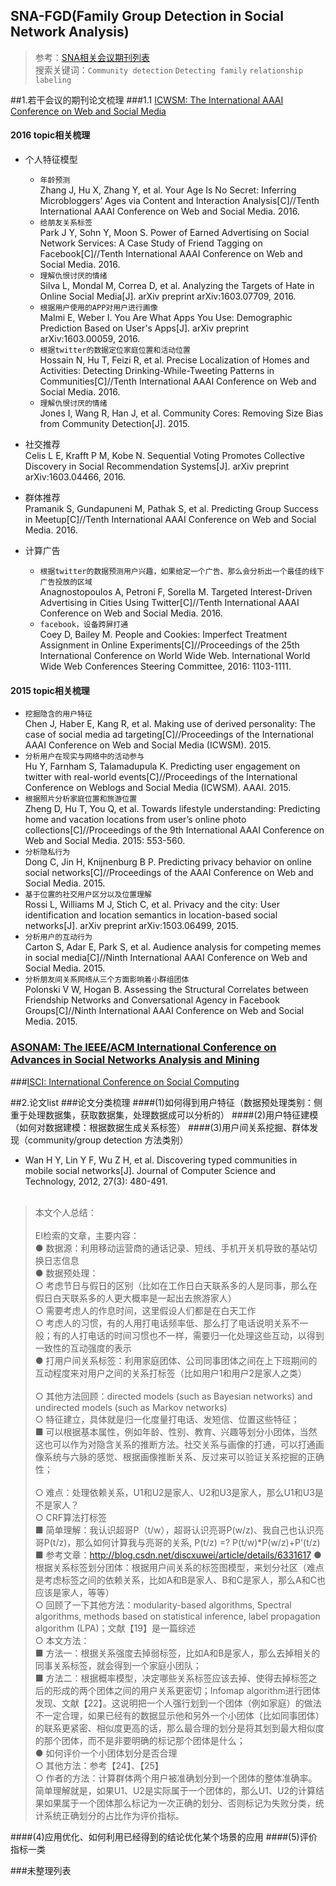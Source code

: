 
## SNA-FGD(Family Group Detection in Social Network Analysis)<br>

> 参考：[SNA相关会议期刊列表](https://github.com/Tulongf/awesome-CA/blob/master/jclist.md)<br>
搜索关键词：`Community detection` `Detecting family`  `relationship labeling`

##1.若干会议的期刊论文梳理
###1.1 [ICWSM: The International AAAI Conference on Web and Social Media](http://icwsm.org/2017/index.php)
#### 2016 topic相关梳理
* 个人特征模型<br>
  * `年龄预测`<br>
Zhang J, Hu X, Zhang Y, et al. Your Age Is No Secret: Inferring Microbloggers’ Ages via Content and Interaction Analysis[C]//Tenth International AAAI Conference on Web and Social Media. 2016.<br>
  * `给朋友关系标签`<br>
 Park J Y, Sohn Y, Moon S. Power of Earned Advertising on Social Network Services: A Case Study of Friend Tagging on Facebook[C]//Tenth International AAAI Conference on Web and Social Media. 2016.<br>
  * `理解仇恨讨厌的情绪`<br>Silva L, Mondal M, Correa D, et al. Analyzing the Targets of Hate in Online Social Media[J]. arXiv preprint arXiv:1603.07709, 2016.<br>
  * `根据用户使用的APP对用户进行画像`<br>Malmi E, Weber I. You Are What Apps You Use: Demographic Prediction Based on User's Apps[J]. arXiv preprint arXiv:1603.00059, 2016.<br>
  * `根据twitter的数据定位家庭位置和活动位置`<br>Hossain N, Hu T, Feizi R, et al. Precise Localization of Homes and Activities: Detecting Drinking-While-Tweeting Patterns in Communities[C]//Tenth International AAAI Conference on Web and Social Media. 2016.<br>
  * `理解仇恨讨厌的情绪`<br>Jones I, Wang R, Han J, et al. Community Cores: Removing Size Bias from Community Detection[J]. 2015.<br>

* 社交推荐<br>
Celis L E, Krafft P M, Kobe N. Sequential Voting Promotes Collective Discovery in Social Recommendation Systems[J]. arXiv preprint arXiv:1603.04466, 2016.

* 群体推荐<br>
Pramanik S, Gundapuneni M, Pathak S, et al. Predicting Group Success in Meetup[C]//Tenth International AAAI Conference on Web and Social Media. 2016.

* 计算广告<br>
  * `根据twitter的数据预测用户兴趣，如果给定一个广告、那么会分析出一个最佳的线下广告投放的区域`<br>Anagnostopoulos A, Petroni F, Sorella M. Targeted Interest-Driven Advertising in Cities Using Twitter[C]//Tenth International AAAI Conference on Web and Social Media. 2016.<br>
  * `facebook，设备跨屏打通`<br>Coey D, Bailey M. People and Cookies: Imperfect Treatment Assignment in Online Experiments[C]//Proceedings of the 25th International Conference on World Wide Web. International World Wide Web Conferences Steering Committee, 2016: 1103-1111.

#### 2015 topic相关梳理
* `挖掘隐含的用户特征`<br>Chen J, Haber E, Kang R, et al. Making use of derived personality: The case of social media ad targeting[C]//Proceedings of the International AAAI Conference on Web and Social Media (ICWSM). 2015.<br>
* `分析用户在现实与网络中的活动参与`<br>Hu Y, Farnham S, Talamadupula K. Predicting user engagement on twitter with real-world events[C]//Proceedings of the International Conference on Weblogs and Social Media (ICWSM). AAAI. 2015.<br>
* `根据照片分析家庭位置和旅游位置`<br>Zheng D, Hu T, You Q, et al. Towards lifestyle understanding: Predicting home and vacation locations from user’s online photo collections[C]//Proceedings of the 9th International AAAI Conference on Web and Social Media. 2015: 553-560.
* `分析隐私行为`<br>Dong C, Jin H, Knijnenburg B P. Predicting privacy behavior on online social networks[C]//Proceedings of the AAAI Conference on Web and Social Media. 2015.
* `基于位置的社交用户区分以及位置理解`<br>Rossi L, Williams M J, Stich C, et al. Privacy and the city: User identification and location semantics in location-based social networks[J]. arXiv preprint arXiv:1503.06499, 2015.
* `分析用户的互动行为`<br>Carton S, Adar E, Park S, et al. Audience analysis for competing memes in social media[C]//Ninth International AAAI Conference on Web and Social Media. 2015.
* `分析朋友间关系网络从三个方面影响着小群组团体`<br>Polonski V W, Hogan B. Assessing the Structural Correlates between Friendship Networks and Conversational Agency in Facebook Groups[C]//Ninth International AAAI Conference on Web and Social Media. 2015.

### [ASONAM: The IEEE/ACM International Conference on Advances in Social Networks Analysis and Mining](http://sbp-brims.org/2016/acceptedpapers/)
###[ISCI: International Conference on Social Computing](http://sbp-brims.org/2016/)



##2.论文list
###论文分类梳理
####(1)如何得到用户特征（数据预处理类别：侧重于处理数据集，获取数据集，处理数据成可以分析的）
####(2)用户特征建模（如何对数据建模：根据数据生成关系标签）
####(3)用户间关系挖掘、群体发现（community/group detection 方法类别）
* Wan H Y, Lin Y F, Wu Z H, et al. Discovering typed communities in mobile social networks[J]. Journal of Computer Science and Technology, 2012, 27(3): 480-491.<br><br>
> 本文个人总结：<br><br>
EI检索的文章，主要内容：<br>
  ● 数据源：利用移动运营商的通话记录、短线、手机开关机导致的基站切换日志信息<br>
  ● 数据预处理：<br>
      ○ 考虑节日与假日的区别（比如在工作日白天联系多的人是同事，那么在假日白天联系多的人更大概率是一起出去旅游家人）<br>
      ○ 需要考虑人的作息时间，这里假设人们都是在白天工作<br>
      ○ 考虑人的习惯，有的人用打电话频率低、那么打了电话说明关系不一般；有的人打电话的时间习惯也不一样，需要归一化处理这些互动，以得到一致性的互动强度的表示<br>
  ● 打用户间关系标签：利用家庭团体、公司同事团体之间在上下班期间的互动程度来对用户之间的关系打标签（比如用户1和用户2是家人之类）<br><br>
      ○ 其他方法回顾：directed models (such as Bayesian networks) and undirected models (such as Markov networks)<br>
      ○ 特征建立，具体就是归一化度量打电话、发短信、位置这些特征；<br>
          ■ 可以根据基本属性，例如年龄、性别、教育、兴趣等划分小团体，当然这也可以作为对隐含关系的推断方法。社交关系与画像的打通，可以打通画像系统与六脉的感觉、根据画像推断关系、反过来可以验证关系挖掘的正确性；<br><br>
      ○ 难点：处理依赖关系，U1和U2是家人、U2和U3是家人，那么U1和U3是不是家人？<br>
      ○ CRF算法打标签<br>
          ■ 简单理解：我认识超哥P（t/w），超哥认识亮哥P(w/z)、我自己也认识亮哥P(t/z)，那么如何计算我与亮哥的关系, P(t/z) =? P(t/w)*P(w/z)+P'(t/z)<br>
          ■ 参考文章：http://blog.csdn.net/discxuwei/article/details/6331617
  ● 根据关系标签划分团体：根据用户间关系的标签图模型，来划分社区（难点是考虑标签之间的依赖关系，比如A和B是家人、B和C是家人，那么A和C也应该是家人，等等）<br>
      ○ 回顾了一下其他方法：modularity-based algorithms, Spectral algorithms, methods based on statistical inference, label propagation algorithm (LPA)；文献【19】是一篇综述<br>
      ○ 本文方法：<br>
          ■ 方法一：根据关系强度去掉弱标签，比如A和B是家人，那么去掉相关的同事关系标签，就会得到一个家庭小团队；<br>
          ■ 方法二：根据概率模型，决定哪些关系标签应该去掉、使得去掉标签之后的形成的两个团体之间的用户关系更密切；Infomap algorithm进行团体发现、文献【22】。这说明把一个人强行划到一个团体（例如家庭）的做法不一定合理，如果已经有的数据显示他和另外一个小团体（比如同事团体）的联系更紧密、相似度更高的话，那么最合理的划分是将其划到最大相似度的那个团体，而不是非要明确的标记那个团体是什么；<br>
  ● 如何评价一个小团体划分是否合理<br>
      ○ 其他方法：参考【24】、【25】<br>
      ○ 作者的方法：计算群体两个用户被准确划分到一个团体的整体准确率。简单理解就是，如果U1、U2是实际属于一个团体的，那么U1、U2的计算结果如果属于一个团体那么标记为一次正确的划分、否则标记为失败分类，统计系统正确划分的占比作为评价指标。<br>
      
####(4)应用优化、如何利用已经得到的结论优化某个场景的应用
####(5)评价指标一类

###未整理列表
